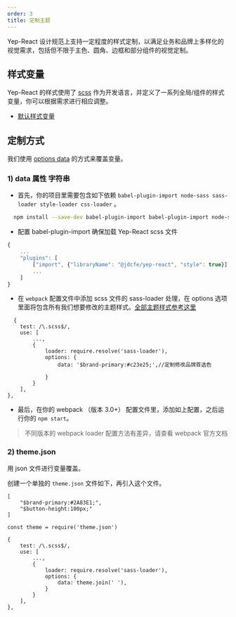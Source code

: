 ```yaml
---
order: 3
title: 定制主题
---
```


Yep-React 设计规范上支持一定程度的样式定制，以满足业务和品牌上多样化的视觉需求，包括但不限于主色、圆角、边框和部分组件的视觉定制。

## 样式变量

Yep-React 的样式使用了 [scss](http://sass-lang.com/) 作为开发语言，并定义了一系列全局/组件的样式变量，你可以根据需求进行相应调整。

* [默认样式变量](http://git.jd.com/JDC-FE/yep-react/blob/master/src/style/variables.scss)

## 定制方式

我们使用 [options data](http://sass-lang.com/documentation/file.SASS_REFERENCE.html#variable_defaults_default) 的方式来覆盖变量。

### 1) data 属性 字符串

* 首先，你的项目里需要包含如下依赖 `babel-plugin-import node-sass sass-loader style-loader css-loader` 。

```bash
  npm install --save-dev babel-plugin-import babel-plugin-import node-sass sass-loader style-loader css-loader
```

* 配置 babel-plugin-import 确保加载 Yep-React scss 文件

```js
{
    ...
    "plugins": [
        ["import", {"libraryName": "@jdcfe/yep-react", "style": true}],
        ...
    ]
}
```

* 在 `webpack` 配置文件中添加 scss 文件的 sass-loader 处理，在 options 选项里面将包含所有我们想要修改的主题样式。[全部主题样式参考这里](http://git.jd.com/JDC-FE/yep-react/blob/master/src/style/variables.scss)

```
  {
    test: /\.scss$/,
    use: [
        ...,
        {
            loader: require.resolve('sass-loader'),
            options: {
                data: '$brand-primary:#c23e25;',//定制修改品牌首选色

            }
        }
    ],
},
```

* 最后，在你的 webpack （版本 3.0+） 配置文件里，添加如上配置，之后运行你的 `npm start`。

> 不同版本的 webpack loader 配置方法有差异，请查看 webpack 官方文档

### 2) theme.json

用 json 文件进行变量覆盖。

创建一个单独的 `theme.json` 文件如下，再引入这个文件。

```
[
    "$brand-primary:#2A83E1;",
    "$button-height:100px;"
]
```

```
const theme = require('theme.json')

{
    test: /\.scss$/,
    use: [
        ...,
        {
            loader: require.resolve('sass-loader'),
            options: {
                data: theme.join(' '),
            }
        }
    ],
},
```

